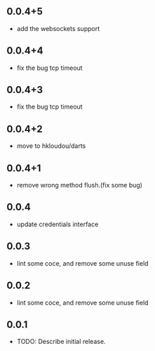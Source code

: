 ## 0.0.4+5
* add the websockets support

## 0.0.4+4
* fix the bug tcp timeout

## 0.0.4+3
* fix the bug tcp timeout

## 0.0.4+2
* move to hkloudou/darts

## 0.0.4+1
* remove wrong method flush.(fix some bug)

## 0.0.4
* update credentials interface

## 0.0.3
* lint some coce, and remove some unuse field


## 0.0.2
* lint some coce, and remove some unuse field


## 0.0.1
* TODO: Describe initial release.
